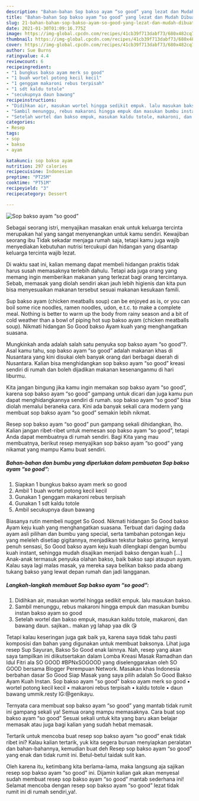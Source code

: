```yaml
---
description: "Bahan-bahan Sop bakso ayam “so good” yang lezat dan Mudah Dibuat"
title: "Bahan-bahan Sop bakso ayam “so good” yang lezat dan Mudah Dibuat"
slug: 21-bahan-bahan-sop-bakso-ayam-so-good-yang-lezat-dan-mudah-dibuat
date: 2021-01-30T01:09:16.775Z
image: https://img-global.cpcdn.com/recipes/41cb39f713dabf73/680x482cq70/sop-bakso-ayam-so-good-foto-resep-utama.jpg
thumbnail: https://img-global.cpcdn.com/recipes/41cb39f713dabf73/680x482cq70/sop-bakso-ayam-so-good-foto-resep-utama.jpg
cover: https://img-global.cpcdn.com/recipes/41cb39f713dabf73/680x482cq70/sop-bakso-ayam-so-good-foto-resep-utama.jpg
author: Sue Burns
ratingvalue: 4.4
reviewcount: 6
recipeingredient:
- "1 bungkus bakso ayam merk so good"
- "1 buah wortel potong kecil kecil"
- "1 genggam makaroni rebus terpisah"
- "1 sdt kaldu totole"
- "secukupnya daun bawang"
recipeinstructions:
- "Didihkan air, masukan wortel hingga sedikit empuk. lalu masukan bakso."
- "Sambil menunggu, rebus makaroni hingga empuk dan masukan bumbu instan bakso ayam so good"
- "Setelah wortel dan bakso empuk, masukan kaldu totole, makaroni, dan bawang daun. sajikan.. makan yg lahap yaa dik 😘"
categories:
- Resep
tags:
- sop
- bakso
- ayam

katakunci: sop bakso ayam 
nutrition: 297 calories
recipecuisine: Indonesian
preptime: "PT25M"
cooktime: "PT51M"
recipeyield: "3"
recipecategory: Dessert

---
```



![Sop bakso ayam “so good”](https://img-global.cpcdn.com/recipes/41cb39f713dabf73/680x482cq70/sop-bakso-ayam-so-good-foto-resep-utama.jpg)

Sebagai seorang istri, menyajikan masakan enak untuk keluarga tercinta merupakan hal yang sangat menyenangkan untuk kamu sendiri. Kewajiban seorang ibu Tidak sekadar menjaga rumah saja, tetapi kamu juga wajib menyediakan kebutuhan nutrisi tercukupi dan hidangan yang disantap keluarga tercinta wajib lezat.

Di waktu  saat ini, kalian memang dapat membeli hidangan praktis tidak harus susah memasaknya terlebih dahulu. Tetapi ada juga orang yang memang ingin memberikan makanan yang terlezat bagi orang tercintanya. Sebab, memasak yang diolah sendiri akan jauh lebih higienis dan kita pun bisa menyesuaikan makanan tersebut sesuai makanan kesukaan famili. 

Sup bakso ayam (chicken meatballs soup) can be enjoyed as is, or you can boil some rice noodles, ramen noodles, udon, e.t.c. to make a complete meal. Nothing is better to warm up the body from rainy season and a bit of cold weather than a bowl of piping hot sup bakso ayam (chicken meatballs soup). Nikmati hidangan So Good bakso Ayam kuah yang menghangatkan suasana.

Mungkinkah anda adalah salah satu penyuka sop bakso ayam “so good”?. Asal kamu tahu, sop bakso ayam “so good” adalah makanan khas di Nusantara yang kini disukai oleh banyak orang dari berbagai daerah di Nusantara. Kalian bisa menghidangkan sop bakso ayam “so good” kreasi sendiri di rumah dan boleh dijadikan makanan kesenanganmu di hari liburmu.

Kita jangan bingung jika kamu ingin memakan sop bakso ayam “so good”, karena sop bakso ayam “so good” gampang untuk dicari dan juga kamu pun dapat menghidangkannya sendiri di rumah. sop bakso ayam “so good” bisa diolah memalui beraneka cara. Kini ada banyak sekali cara modern yang membuat sop bakso ayam “so good” semakin lebih nikmat.

Resep sop bakso ayam “so good” pun gampang sekali dihidangkan, lho. Kalian jangan ribet-ribet untuk memesan sop bakso ayam “so good”, tetapi Anda dapat membuatnya di rumah sendiri. Bagi Kita yang mau membuatnya, berikut resep menyajikan sop bakso ayam “so good” yang nikamat yang mampu Kamu buat sendiri.

<!--inarticleads1-->

##### Bahan-bahan dan bumbu yang diperlukan dalam pembuatan Sop bakso ayam “so good”:

1. Siapkan 1 bungkus bakso ayam merk so good
1. Ambil 1 buah wortel potong kecil kecil
1. Gunakan 1 genggam makaroni rebus terpisah
1. Gunakan 1 sdt kaldu totole
1. Ambil secukupnya daun bawang


Biasanya rutin membeli nugget So Good. Nikmati hidangan So Good bakso Ayam keju kuah yang menghangatkan suasana. Terbuat dari daging dada ayam asli pilihan dan bumbu yang special, serta tambahan potongan keju yang meleleh disetiap gigitannya, menjadikan tekstur bakso garing, kenyal penuh sensasi, So Good bakso ayam keju kuah dilengkapi dengan bumbu kuah instant, sehingga mudah disajikan menjadi bakso dengan kuah […] Anak-anak termasuk penyuka olahan bakso, baik bakso sapi ataupun ayam. Kalau saya lagi malas masak, ya mereka saya belikan bakso pada abang tukang bakso yang lewat depan rumah dan jadi langganan. 

<!--inarticleads2-->

##### Langkah-langkah membuat Sop bakso ayam “so good”:

1. Didihkan air, masukan wortel hingga sedikit empuk. lalu masukan bakso.
1. Sambil menunggu, rebus makaroni hingga empuk dan masukan bumbu instan bakso ayam so good
1. Setelah wortel dan bakso empuk, masukan kaldu totole, makaroni, dan bawang daun. sajikan.. makan yg lahap yaa dik 😘


Tetapi kalau keseringan juga gak baik ya, karena saya tidak tahu pasti komposisi dan bahan yang digunakan untuk membuat baksonya. Lihat juga resep Sup Sayuran, Bakso So Good enak lainnya. Nah, resep yang akan saya tampilkan ini diikutsertakan dalam Lomba Kreasi Masak Ramadhan dan Idul Fitri ala SO GOOD #BPNxSOGOOD yang diselenggarakan oleh SO GOOD bersama Blogger Perempuan Network. Masakan khas Indonesia berbahan dasar So Good Siap Masak yang saya pilih adalah So Good Bakso Ayam Kuah Instan. Sop bakso ayam &#34;so good&#34; bakso ayam merk so good • wortel potong kecil kecil • makaroni rebus terpisah • kaldu totole • daun bawang ummik.resty IG:@genikayu. 

Ternyata cara membuat sop bakso ayam “so good” yang mantab tidak rumit ini gampang sekali ya! Semua orang mampu memasaknya. Cara buat sop bakso ayam “so good” Sesuai sekali untuk kita yang baru akan belajar memasak atau juga bagi kalian yang sudah hebat memasak.

Tertarik untuk mencoba buat resep sop bakso ayam “so good” enak tidak ribet ini? Kalau kalian tertarik, yuk kita segera buruan menyiapkan peralatan dan bahan-bahannya, kemudian buat deh Resep sop bakso ayam “so good” yang enak dan tidak rumit ini. Betul-betul taidak sulit kan. 

Oleh karena itu, ketimbang kita berlama-lama, maka langsung aja sajikan resep sop bakso ayam “so good” ini. Dijamin kalian gak akan menyesal sudah membuat resep sop bakso ayam “so good” mantab sederhana ini! Selamat mencoba dengan resep sop bakso ayam “so good” lezat tidak rumit ini di rumah sendiri,ya!.

